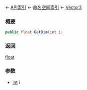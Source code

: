 ← [API索引](Api-Index) ← [命名空间索引](Namespace-Index) ← [Vector3](VRageMath.Vector3)

### 概要

```csharp
public float GetDim(int i)
```

### 返回

[float](https://docs.microsoft.com/en-us/dotnet/api/System.Single?view=netframework-4.6)

### 参数

* [int](https://docs.microsoft.com/en-us/dotnet/api/System.Int32?view=netframework-4.6) i
